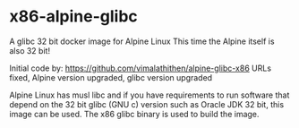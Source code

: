 # x86-alpine-glibc

A glibc 32 bit docker image for Alpine Linux
This time the Alpine itself is also 32 bit!

Initial code by: https://github.com/vimalathithen/alpine-glibc-x86
URLs fixed, Alpine version upgraded, glibc version upgraded

Alpine Linux has musl libc and if you have requirements to run software that depend on the 32 bit glibc (GNU c) version such as Oracle JDK 32 bit, this image can be used. The x86 glibc binary is used to build the image.
